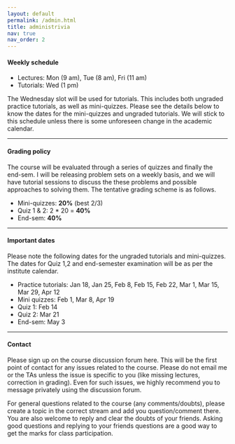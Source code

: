 ```yaml
---
layout: default
permalink: /admin.html
title: administrivia
nav: true
nav_order: 2
---
```


#### **Weekly schedule**

- Lectures: Mon (9 am), Tue (8 am), Fri (11 am)
- Tutorials: Wed (1 pm)

The Wednesday slot will be used for tutorials. This includes both ungraded practice tutorials, as well as mini-quizzes. Please see the details below to know the dates for the mini-quizzes and ungraded tutorials. We will stick to this schedule unless there is some unforeseen change in the academic calendar.

---

#### **Grading policy**

The course will be evaluated through a series of quizzes and finally the end-sem. I will be releasing problem sets on a weekly basis, and we will have tutorial sessions to discuss the these problems and possible approaches to solving them. The tentative grading scheme is as follows.
- Mini-quizzes: **20%** (best 2/3)
- Quiz 1 & 2: 2 * 20 = **40%**
- End-sem: **40%**

---

#### **Important dates**

Please note the following dates for the ungraded tutorials and mini-quizzes. The dates for Quiz 1,2 and end-semester examination will be as per the institute calendar.

- Practice tutorials: Jan 18, Jan 25, Feb 8, Feb 15, Feb 22, Mar 1, Mar 15, Mar 29, Apr 12
- Mini quizzes: Feb 1, Mar 8, Apr 19
- Quiz 1: Feb 14
- Quiz 2: Mar 21
- End-sem: May 3

---

#### **Contact**

Please sign up on the course discussion forum here. This will be the first point of contact for any issues related to the course. Please do not email me or the TAs unless the issue is specific to you (like missing lectures, correction in grading). Even for such issues, we highly recommend you to message privately using the discussion forum.

For general questions related to the course (any comments/doubts), please create a topic in the correct stream and add you question/comment there. You are also welcome to reply and clear the doubts of your friends. Asking good questions and replying to your friends questions are a good way to get the marks for class participation.
